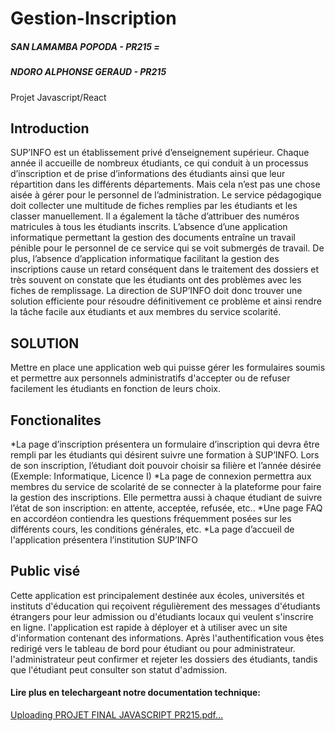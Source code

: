 # Gestion-Inscription
##### SAN LAMAMBA POPODA - PR215 =
##### NDORO ALPHONSE GERAUD - PR215
Projet Javascript/React

## Introduction
SUP’INFO est un établissement privé d’enseignement supérieur. Chaque année il accueille de nombreux étudiants, ce qui conduit à un processus d’inscription et de prise d’informations des étudiants ainsi que leur répartition dans les différents départements.
Mais cela n’est pas une chose aisée à gérer pour le personnel de l’administration. Le service pédagogique doit collecter une multitude de fiches remplies par les étudiants et les classer manuellement. Il a également la tâche d’attribuer des numéros matricules à tous les étudiants inscrits. L’absence d’une application informatique permettant la gestion des documents entraîne un travail pénible pour le personnel de ce service qui se voit submergés de travail.
De plus, l’absence d’application informatique facilitant la gestion des inscriptions cause un retard conséquent dans le traitement des dossiers et très souvent on constate que les étudiants ont des problèmes avec les fiches de remplissage.
La direction de SUP’INFO doit donc trouver une solution efficiente pour résoudre définitivement ce problème et ainsi rendre la tâche facile aux étudiants et aux membres du service scolarité.

## SOLUTION
Mettre en place une application web qui puisse gérer les formulaires soumis et permettre aux personnels administratifs d'accepter ou de refuser facilement les étudiants en fonction de leurs choix.

## Fonctionalites
*La page d’inscription présentera un formulaire d’inscription qui devra être rempli par les étudiants qui désirent suivre une formation à SUP’INFO. Lors de son inscription, l’étudiant doit pouvoir choisir sa filière et l’année désirée (Exemple: Informatique, Licence I)
*La page de connexion permettra aux membres du service de scolarité de se connecter à la plateforme pour faire la gestion des inscriptions. Elle permettra aussi à chaque étudiant de suivre l’état de son inscription: en attente, acceptée, refusée, etc..
*Une page FAQ en accordéon contiendra les questions fréquemment posées sur les différents cours, les conditions générales, etc.
*La page d’accueil de l'application présentera l’institution  SUP’INFO

## Public visé
Cette application est principalement destinée aux écoles, universités et instituts d'éducation qui reçoivent régulièrement des messages d'étudiants étrangers pour leur admission ou d'étudiants locaux qui veulent s'inscrire en ligne. l'application est rapide à déployer et à utiliser avec un site d'information contenant des informations.
Après l'authentification vous êtes redirigé vers le tableau de bord pour étudiant ou pour administrateur.
l'administrateur peut confirmer et rejeter les dossiers des étudiants, tandis que l'étudiant peut consulter son statut d'admission.


#### Lire plus en telechargeant notre documentation technique:
[Uploading PROJET FINAL JAVASCRIPT PR215.pdf…]()

